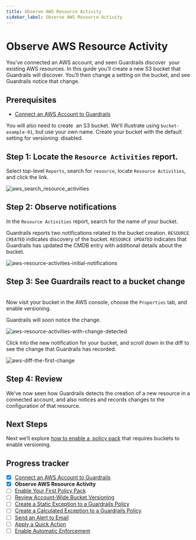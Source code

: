 ```yaml
---
title: Observe AWS Resource Activity
sidebar_label: Observe AWS Resource Activity
---
```



# Observe AWS Resource Activity

You’ve connected an AWS account, and seen Guardrails discover  your existing AWS resources. In this guide you’ll create a new S3 bucket that Guardrails will discover. You’ll then change a setting on the bucket, and see Guardrails notice that change.

## Prerequisites

- [Connect an AWS Account to Guardrails](/guardrails/docs/getting-started/getting-started-aws/connect-an-account/)
  
  
You will also need to create  an S3 bucket. We’ll illustrate using `bucket-example-01`, but use your own name. Create your bucket with the default setting for versioning: disabled.

## Step 1: Locate the `Resource Activities` report.

  
Select top-level `Reports`, search for `resource`, locate `Resource Activities`, and click the link.
<p><img alt="aws_search_resource_activities" src="/images/docs/guardrails/getting-started/getting-started-aws/observe-aws-activity/aws-search-resource-activities.png"/></p>

## Step 2: Observe notifications

In the `Resource Activities` report, search for the name of your bucket.

Guardrails reports two notifications related to the bucket creation. `RESOURCE CREATED` indicates discovery of the bucket. `RESOURCE UPDATED` indicates that Guardrails has updated the CMDB entry with additional details about the bucket.
<p><img alt="aws-resource-activities-initial-notifications" src="/images/docs/guardrails/getting-started/getting-started-aws/observe-aws-activity/aws-resource-activities-initial-notifications.png"/></p>

## Step 3: See Guardrails react to a bucket change

   
Now visit your bucket in the AWS console, choose the `Properties` tab, and enable versioning.

Guardrails will soon notice the change. 
<p><img alt="aws-resource-activities-with-change-detected" src="/images/docs/guardrails/getting-started/getting-started-aws/observe-aws-activity/aws-resource-activities-with-change-detected.png"/></p>

Click into the new notification for your bucket, and scroll down in the diff to see the change that Guardrails has recorded.  
<p><img alt="aws-diff-the-first-change" src="/images/docs/guardrails/getting-started/getting-started-aws/observe-aws-activity/aws-diff-the-first-change.png"/></p>

## Step 4: Review

We’ve now seen how Guardrails detects the creation of a new resource in a connected account, and also notices and records changes to the configuration of that resource.

## Next Steps

Next we’ll explore [how to enable a  policy pack](/guardrails/docs/getting-started/getting-started-aws/attach-policy-pack) that requires buckets to enable versioning.


## Progress tracker

- [x] [Connect an AWS Account to Guardrails](path)
- [x] **Observe AWS Resource Activity**
- [ ] [Enable Your First Policy Pack](path)
- [ ] [Review Account-Wide Bucket Versioning](path)
- [ ] [Create a Static Exception to a Guardrails Policy](path)
- [ ] [Create a Calculated Exception to a Guardrails Policy](path)
- [ ] [Send an Alert to Email](path)
- [ ] [Apply a Quick Action](path)
- [ ] [Enable Automatic Enforcement](path)
